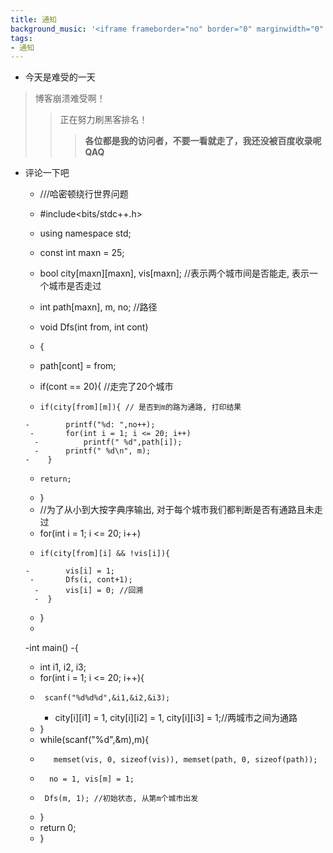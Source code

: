 ```yaml
---
title: 通知
background_music: '<iframe frameborder="no" border="0" marginwidth="0" marginheight="0" width=330 height=86 src="//music.163.com/outchain/player?type=2&id=29207835&auto=1&height=66"></iframe>'
tags:
- 通知
---
```

- 今天是难受的一天
>博客崩溃难受啊！
>>正在努力刷黑客排名！
>>>**各位都是我的访问者，不要一看就走了，我还没被百度收录呢QAQ**
- 评论一下吧<script src="https://utteranc.es/client.js"
        repo="2398954487/pinlunchucun"
        issue-term="pathname"
        theme="icy-dark"
        crossorigin="anonymous"
        async>
</script>



- ///哈密顿绕行世界问题
- #include<bits/stdc++.h>
- using namespace std;
 
- const int maxn = 25;
- bool city[maxn][maxn], vis[maxn]; //表示两个城市间是否能走, 表示一个城市是否走过
- int path[maxn], m, no; //路径
- void Dfs(int from, int cont)
- {
 -   path[cont] = from;
  -  if(cont == 20){ //走完了20个城市
   -     if(city[from][m]){ // 是否到m的路为通路, 打印结果
    -        printf("%d: ",no++);
     -       for(int i = 1; i <= 20; i++)
      -          printf(" %d",path[i]);
      -      printf(" %d\n", m);
    -    }
   -     return;
  -  }
  -  //为了从小到大按字典序输出, 对于每个城市我们都判断是否有通路且未走过
   - for(int i = 1; i <= 20; i++)
   -     if(city[from][i] && !vis[i]){
    -        vis[i] = 1;
     -       Dfs(i, cont+1);
      -      vis[i] = 0; //回溯
      -  }
- }
- 
-int main()
-{
 -   int i1, i2, i3;
   - for(int i = 1; i <= 20; i++){
  -      scanf("%d%d%d",&i1,&i2,&i3);
    -    city[i][i1] = 1, city[i][i2] = 1, city[i][i3] = 1;//两城市之间为通路
  -  }
-    while(scanf("%d",&m),m){
-        memset(vis, 0, sizeof(vis)), memset(path, 0, sizeof(path));
 -       no = 1, vis[m] = 1;
  -      Dfs(m, 1); //初始状态, 从第m个城市出发
  -  }
  -  return 0;
- }
 
